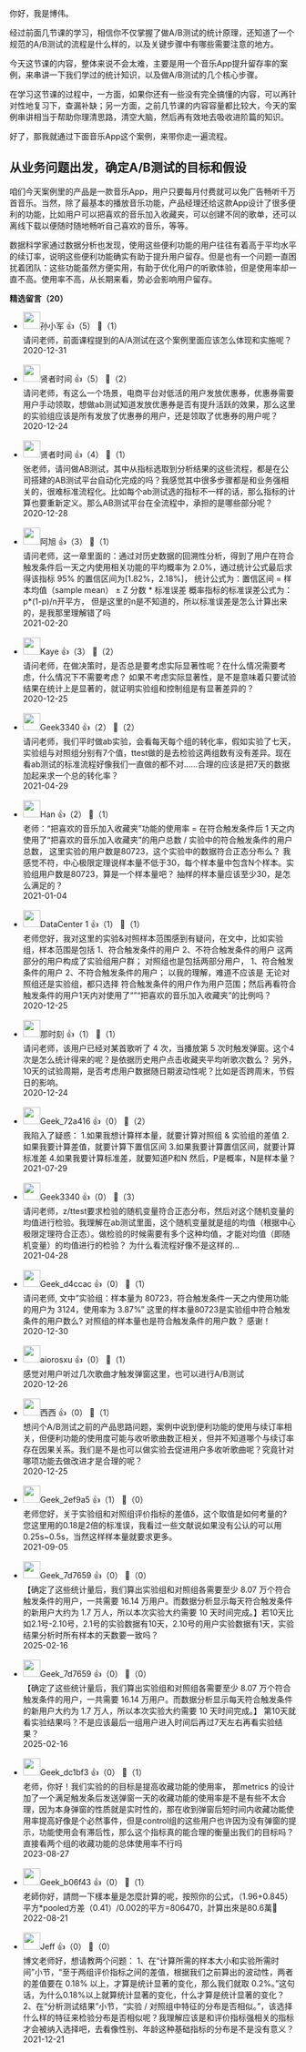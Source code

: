 你好，我是博伟。

经过前面几节课的学习，相信你不仅掌握了做A/B测试的统计原理，还知道了一个规范的A/B测试的流程是什么样的，以及关键步骤中有哪些需要注意的地方。

今天这节课的内容，整体来说不会太难，主要是用一个音乐App提升留存率的案例，来串讲一下我们学过的统计知识，以及做A/B测试的几个核心步骤。

在学习这节课的过程中，一方面，如果你还有一些没有完全搞懂的内容，可以再针对性地复习下，查漏补缺；另一方面，之前几节课的内容容量都比较大，今天的案例串讲相当于帮助你理清思路，清空大脑，然后再有效地去吸收进阶篇的知识。

好了，那我就通过下面音乐App这个案例，来带你走一遍流程。

## 从业务问题出发，确定A/B测试的目标和假设

咱们今天案例里的产品是一款音乐App，用户只要每月付费就可以免广告畅听千万首音乐。当然，除了最基本的播放音乐功能，产品经理还给这款App设计了很多便利的功能，比如用户可以把喜欢的音乐加入收藏夹，可以创建不同的歌单，还可以离线下载以便随时随地畅听自己喜欢的音乐，等等。

数据科学家通过数据分析也发现，使用这些便利功能的用户往往有着高于平均水平的续订率，说明这些便利功能确实有助于提升用户留存。但是也有一个问题一直困扰着团队：这些功能虽然方便实用，有助于优化用户的听歌体验，但是使用率却一直不高。使用率不高，从长期来看，势必会影响用户留存。
<div><strong>精选留言（20）</strong></div><ul>
<li><img src="https://static001.geekbang.org/account/avatar/00/23/dd/40/918969f4.jpg" width="30px"><span>孙小军</span> 👍（5） 💬（1）<div>请问老师，前面课程提到的A&#47;A测试在这个案例里面应该怎么体现和实施呢？</div>2020-12-31</li><br/><li><img src="https://static001.geekbang.org/account/avatar/00/16/3e/cf/375ca6bd.jpg" width="30px"><span>贤者时间</span> 👍（5） 💬（2）<div>请问老师，有这么一个场景，电商平台对低活的用户发放优惠券，优惠券需要用户手动领取，想做ab测试知道发放优惠券是否有提升活跃的效果，那么这里的实验组应该是所有发放了优惠券的用户，还是领取了优惠券的用户呢？</div>2020-12-24</li><br/><li><img src="https://static001.geekbang.org/account/avatar/00/16/3e/cf/375ca6bd.jpg" width="30px"><span>贤者时间</span> 👍（4） 💬（1）<div>张老师，请问做AB测试，其中从指标选取到分析结果的这些流程，都是在公司搭建的AB测试平台自动化完成的吗？我感觉其中很多步骤都是和业务强相关的，很难标准流程化。比如每个ab测试选的指标不一样的话，那么指标的计算也要重新定义。那么AB测试平台在全流程中，承担的是哪些部分呢？</div>2020-12-28</li><br/><li><img src="https://static001.geekbang.org/account/avatar/00/20/91/07/0592b72b.jpg" width="30px"><span>阿旭</span> 👍（3） 💬（1）<div>请问老师，这一章里面的：通过对历史数据的回溯性分析，得到了用户在符合触发条件后一天之内使用相关功能的平均概率为 2.0%，通过统计公式最后求得该指标 95% 的置信区间为[1.82%，2.18%]，
统计公式为：置信区间 = 样本均值（sample mean） ±  Z 分数 * 标准误差
概率指标的标准误差公式为：p*(1-p)&#47;n开平方，  但是这里的n是不知道的，所以标准误差是怎么计算出来的，是我那里理解错了吗</div>2021-02-20</li><br/><li><img src="https://static001.geekbang.org/account/avatar/00/11/55/c9/3df70927.jpg" width="30px"><span>Kaye</span> 👍（3） 💬（2）<div>请问老师，在做决策时，是否总是要考虑实际显著性呢？在什么情况需要考虑，什么情况下不需要考虑？
如果不考虑实际显著性，是不是意味着只要试验结果在统计上是显著的，就证明实验组和控制组是有显著差异的？</div>2020-12-25</li><br/><li><img src="" width="30px"><span>Geek3340</span> 👍（2） 💬（2）<div>
请问老师，我们平时做ab实验，会看每天每个组的转化率，假如实验了七天，实验组与对照组分别有7个值，ttest做的是去检验这两组数有没有差异。现在看ab测试的标准流程好像我们一直做的都不对……合理的应该是把7天的数据加起来求一个总的转化率？</div>2021-04-29</li><br/><li><img src="https://static001.geekbang.org/account/avatar/00/11/70/09/7bdfdd5a.jpg" width="30px"><span>Han</span> 👍（2） 💬（1）<div>老师：“把喜欢的音乐加入收藏夹”功能的使用率 = 在符合触发条件后 1 天之内使用了“把喜欢的音乐加入收藏夹”的用户总数 &#47; 实验中的符合触发条件的用户总数， 这里实验的用户数是80723，这个实验中的数据符合正态分布么？ 
我感觉不符，中心极限定理说样本量不低于30，每个样本量中包含N个样本。实验组用户数是80723，算是一个样本量吧？  抽样的样本量应该至少30，是怎么满足的？</div>2021-01-04</li><br/><li><img src="" width="30px"><span>DataCenter 1</span> 👍（1） 💬（1）<div>老师您好，我对这里的实验&amp;对照样本范围感到有疑问，在文中，比如实验组，样本范围是包括
1、符合触发条件的用户
2、不符合触发条件的用户
这两部分的用户构成了实验组用户群；
对照组也是包括两部分用户，
1、符合触发条件的用户
2、不符合触发条件的用户；
以我的理解，难道不应该是 无论对照组还是实验组，都只选择 符合触发条件的用户作为用户范围；然后再看符合触发条件的用户1天内对使用了“”“把喜欢的音乐加入收藏夹”的比例吗？</div>2020-12-25</li><br/><li><img src="https://static001.geekbang.org/account/avatar/00/11/8f/cf/890f82d6.jpg" width="30px"><span>那时刻</span> 👍（1） 💬（1）<div>请问老师，该用户已经对某首歌听了 4 次，当播放第 5 次时触发弹窗。这个4次是怎么统计得来的呢？是依据历史用户点击收藏夹平均听歌次数么？
另外，10天的试验周期，是否考虑用户数据随日期波动性呢？比如是否跨周末，节假日的影响。</div>2020-12-24</li><br/><li><img src="https://thirdwx.qlogo.cn/mmopen/vi_32/DYAIOgq83eqygTiaQS2XznovZ4mxhAFb1CrNL9iaTXKtfOdKJfiaS9KtWfH5B1UGkiaUwsFPHYGoKH8Xwrn0kPzRLQ/132" width="30px"><span>Geek_72a416</span> 👍（0） 💬（2）<div>我陷入了疑惑：
1.如果我想计算样本量，就要计算对照组 &amp; 实验组的差值
2.如果我要计算差值，就要计算下置信区间
3.如果我要计算置信区间，就要计算标准差
4.如果我要计算标准差，就要知道P和N
然后，P是概率，N是样本量？</div>2021-07-29</li><br/><li><img src="" width="30px"><span>Geek3340</span> 👍（0） 💬（3）<div>请问老师，z&#47;ttest要求检验的随机变量符合正态分布，然后对这个随机变量的均值进行检验。我理解在ab测试里面，这个随机变量就是组的均值（根据中心极限定理符合正态）。做检验的时候需要有多个这种均值，才能对均值（即随机变量）的均值进行的检验？ 
为什么看流程好像不是这样的…</div>2021-04-28</li><br/><li><img src="https://thirdwx.qlogo.cn/mmopen/vi_32/Q3auHgzwzM4gIlRyVTOlTP8p1ucUN7Ahf2XMAicFpOHfk2UcrxEFm8GKIyCKGxd0PgBU0tMKwfPia8Ulk6rYBHVw/132" width="30px"><span>Geek_d4ccac</span> 👍（0） 💬（1）<div>请问老师, 文中”实验组：样本量为 80723，符合触发条件一天之内使用功能的用户为 3124，使用率为 3.87%” 这里的样本量80723是实验组中符合触发条件的用户数么? 对照组的样本量也是符合触发条件的用户数？ 感谢！</div>2020-12-30</li><br/><li><img src="https://static001.geekbang.org/account/avatar/00/0f/af/a9/3135d4b1.jpg" width="30px"><span>aiorosxu</span> 👍（0） 💬（1）<div>感觉对用户听过几次歌曲才触发弹窗这里，也可以进行A&#47;B测试</div>2020-12-26</li><br/><li><img src="https://static001.geekbang.org/account/avatar/00/23/e3/71/a2a46a9b.jpg" width="30px"><span>西西</span> 👍（0） 💬（1）<div>想问个A&#47;B测试之前的产品思路问题，案例中说到便利功能的使用与续订率相关，但便利功能的使用度可能与收听歌曲数正相关，但并不知道哪个与续订率存在因果关系。我们是不是也可以做实验去促进用户多收听歌曲呢？究竟针对哪项功能去做改进才是合理的呢？</div>2020-12-25</li><br/><li><img src="" width="30px"><span>Geek_2ef9a5</span> 👍（1） 💬（0）<div>老师您好，关于实验组和对照组评价指标的差值δ，这个取值是如何考量的? 您这里用的0.18是2倍的标准误，我看过一些文献说如果没有公认的可以用0.25s~0.5s，当然这样样本量就要求更多。</div>2021-09-05</li><br/><li><img src="" width="30px"><span>Geek_7d7659</span> 👍（0） 💬（0）<div>【确定了这些统计量后，我们算出实验组和对照组各需要至少 8.07 万个符合触发条件的用户，一共需要 16.14 万用户。而数据分析显示每天符合触发条件的新用户大约为 1.7 万人，所以本次实验大约需要 10 天时间完成。】若10天比如2.1号-2.10号，2.1号的实验数据有10天，2.10号的用户实验数据有1天，实验结果分析时所有样本的天数要一致吗？</div>2025-02-16</li><br/><li><img src="" width="30px"><span>Geek_7d7659</span> 👍（0） 💬（0）<div>【确定了这些统计量后，我们算出实验组和对照组各需要至少 8.07 万个符合触发条件的用户，一共需要 16.14 万用户。而数据分析显示每天符合触发条件的新用户大约为 1.7 万人，所以本次实验大约需要 10 天时间完成。】
第10天就看实验结果吗？不是应该最后一组用户进入时间后再过7天左右再看实验结果？</div>2025-02-16</li><br/><li><img src="https://thirdwx.qlogo.cn/mmopen/vi_32/4icVyibZoGvQNdjgtoxqxjDLaEu3g81wOmtTgCaWaIakBNCGr9CYnqicwgKicU2gpmwczaNdlF7uLAT8Pibf665FGRw/132" width="30px"><span>Geek_dc1bf3</span> 👍（0） 💬（1）<div>老师，你好！我们实验的的目标是提高收藏功能的使用率，
那metrics 的设计加了一个满足触发条后发送弹窗一天的收藏功能的使用率是不是有些不太合理，因为本身弹窗的性质就是实时性的，那在收到弹窗后短时间内收藏功能使用率提高好像是个必然事件，但是control组的这些用户也许因为没有弹窗的提示，功能使用会有滞后性，那么这个指标真的能合理的衡量出我们的目标吗？
直接看两个组的收藏功能的总体使用率不行吗</div>2023-08-27</li><br/><li><img src="" width="30px"><span>Geek_b06f43</span> 👍（0） 💬（1）<div>老師你好，請問一下樣本量是怎麼計算的呢，按照你的公式，（1.96+0.845）平方*pooled方差（0.41）&#47;0.002的平方=806470，計算出來是80.6萬🥲</div>2022-08-21</li><br/><li><img src="https://static001.geekbang.org/account/avatar/00/2b/b7/1c/b5c9456b.jpg" width="30px"><span>Jeff</span> 👍（0） 💬（0）<div>博文老师好，想请教两个问题：
1、在“计算所需的样本大小和实验所需时间”小节，“至于两组评价指标之间的差值，根据我们之前算出的波动性，两者的差值要在 0.18% 以上，才算是统计显著的变化，那么我们就取 0.2%。”这句话，为什么0.18%以上就算统计显著的变化，什么才算是统计显著的变化？
2、在“分析测试结果”小节，“实验 &#47; 对照组中特征的分布是否相似。”，该选择什么样的特征来检验分布是否相似呢？我理解应该是和评价指标强相关的指标才会被纳入选择吧，去看像性别、年龄这种基础指标的分布是不是没有意义？</div>2021-12-21</li><br/>
</ul>